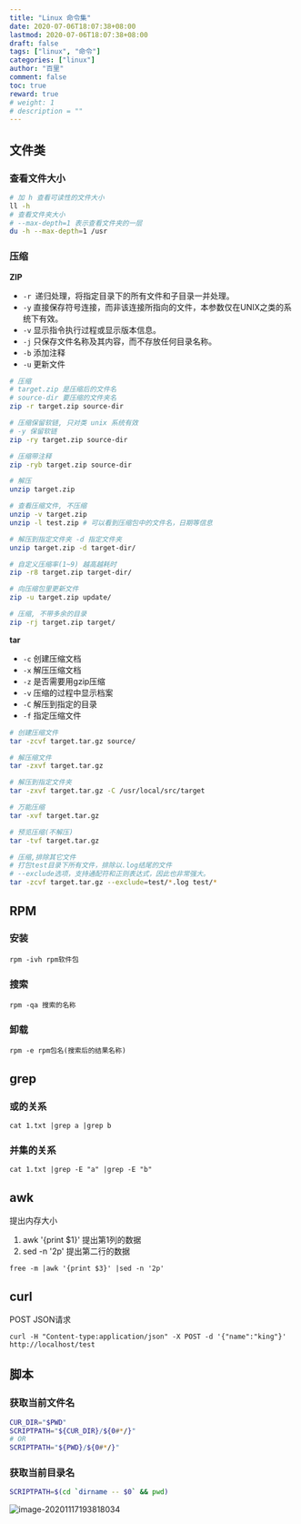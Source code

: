 ```yaml
---
title: "Linux 命令集"
date: 2020-07-06T18:07:38+08:00
lastmod: 2020-07-06T18:07:38+08:00
draft: false
tags: ["linux", "命令"]
categories: ["linux"]
author: "百里"
comment: false
toc: true
reward: true
# weight: 1
# description = ""
---
```


## 文件类

### 查看文件大小

```sh
# 加 h 查看可读性的文件大小
ll -h 
# 查看文件夹大小
# --max-depth=1 表示查看文件夹的一层
du -h --max-depth=1 /usr
```

### 压缩

**ZIP**

- `-r `递归处理，将指定目录下的所有文件和子目录一并处理。
- `-y` 直接保存符号连接，而非该连接所指向的文件，本参数仅在UNIX之类的系统下有效。
- `-v` 显示指令执行过程或显示版本信息。
- `-j` 只保存文件名称及其内容，而不存放任何目录名称。
- `-b` 添加注释 
- `-u` 更新文件

```sh
# 压缩
# target.zip 是压缩后的文件名
# source-dir 要压缩的文件夹名
zip -r target.zip source-dir

# 压缩保留软链, 只对类 unix 系统有效
# -y 保留软链
zip -ry target.zip source-dir

# 压缩带注释
zip -ryb target.zip source-dir

# 解压
unzip target.zip

# 查看压缩文件, 不压缩
unzip -v target.zip
unzip -l test.zip # 可以看到压缩包中的文件名，日期等信息

# 解压到指定文件夹 -d 指定文件夹
unzip target.zip -d target-dir/

# 自定义压缩率(1~9) 越高越耗时
zip -r8 target.zip target-dir/

# 向压缩包里更新文件
zip -u target.zip update/

# 压缩, 不带多余的目录
zip -rj target.zip target/
```

**tar**

- `-c` 创建压缩文档
- `-x` 解压压缩文档
- `-z` 是否需要用gzip压缩
- `-v` 压缩的过程中显示档案
- `-C` 解压到指定的目录
- `-f`  指定压缩文件

```sh
# 创建压缩文件
tar -zcvf target.tar.gz source/

# 解压缩文件
tar -zxvf target.tar.gz 

# 解压到指定文件夹
tar -zxvf target.tar.gz -C /usr/local/src/target

# 万能压缩
tar -xvf target.tar.gz

# 预览压缩(不解压)
tar -tvf target.tar.gz

# 压缩,排除其它文件
# 打包test目录下所有文件，排除以.log结尾的文件
# --exclude选项，支持通配符和正则表达式，因此也非常强大。
tar -zcvf target.tar.gz --exclude=test/*.log test/* 
```





## RPM

### 安装

`rpm -ivh rpm软件包`

###  搜索

`rpm -qa 搜索的名称`

### 卸载

`rpm -e rpm包名(搜索后的结果名称)`

## grep 

### 或的关系 

```
cat 1.txt |grep a |grep b
```

### 并集的关系 
```
cat 1.txt |grep -E "a" |grep -E "b"
```

## awk

提出内存大小
1. awk '{print $1}' 提出第1列的数据
2. sed -n '2p' 提出第二行的数据
```
free -m |awk '{print $3}' |sed -n '2p'
```



## curl

POST JSON请求

```
curl -H "Content-type:application/json" -X POST -d '{"name":"king"}' http://localhost/test
```



## 脚本

### 获取当前文件名

```sh
CUR_DIR="$PWD"
SCRIPTPATH="${CUR_DIR}/${0#*/}"
# OR
SCRIPTPATH="${PWD}/${0#*/}"
```



### 获取当前目录名

```sh
SCRIPTPATH=$(cd `dirname -- $0` && pwd)
```



![image-20201117193818034](http://img.sgfoot.com/b/20201117193827.png?imageslim)